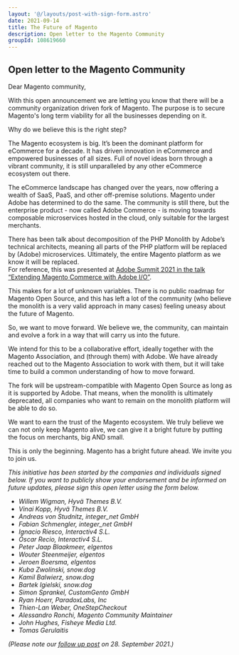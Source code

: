 ```yaml
---
layout: '@/layouts/post-with-sign-form.astro'
date: 2021-09-14
title: The Future of Magento
description: Open letter to the Magento Community
groupId: 108619660
---
```

## Open letter to the Magento Community

Dear Magento community,

With this open announcement we are letting you know that there will be a community organization driven fork of Magento. The purpose is to secure Magento's long term viability for all the businesses depending on it.

Why do we believe this is the right step?

The Magento ecosystem is big. It’s been the dominant platform for eCommerce for a decade. It has driven innovation in eCommerce and empowered businesses of all sizes. Full of novel ideas born through a vibrant community, it is still unparalleled by any other eCommerce ecosystem out there.

The eCommerce landscape has changed over the years, now offering a wealth of SaaS, PaaS, and other off-premise solutions. Magento under Adobe has determined to do the same. The community is still there, but the enterprise product - now called Adobe Commerce - is moving towards composable microservices hosted in the cloud, only suitable for the largest merchants.

There has been talk about decomposition of the PHP Monolith by Adobe’s technical architects, meaning all parts of the PHP platform will be replaced by (Adobe) microservices. Ultimately, the entire Magento platform as we know it will be replaced.  
For reference, this was presented at [Adobe Summit 2021 in the talk “Extending Magento Commerce with Adobe I/O”](https://business.adobe.com/summit/2021/sessions/extending-magento-commerce-with-adobe-io-s604.html).

This makes for a lot of unknown variables. There is no public roadmap for Magento Open Source, and this has left a lot of the community (who believe the monolith is a very valid approach in many cases) feeling uneasy about the future of Magento.

So, we want to move forward. We believe we, the community, can maintain and evolve a fork in a way that will carry us into the future.

We intend for this to be a collaborative effort, ideally together with the Magento Association, and (through them) with Adobe. We have already reached out to the Magento Association to work with them, but it will take time to build a common understanding of how to move forward.

The fork will be upstream-compatible with Magento Open Source as long as it is supported by Adobe. That means, when the monolith is ultimately deprecated, all companies who want to remain on the monolith platform will be able to do so.

We want to earn the trust of the Magento ecosystem. We truly believe we can not only keep Magento alive, we can give it a bright future by putting the focus on merchants, big AND small.

This is only the beginning. Magento has a bright future ahead. We invite you to join us.


*This initiative has been started by the companies and individuals signed below. If you want to publicly show your endorsement and be informed on future updates, please sign this open letter using the form below.*



 * *Willem Wigman,  Hyvä Themes B.V.*
 * *Vinai Kopp,  Hyvä Themes B.V.*
 * *Andreas von Studnitz,  integer_net GmbH*
 * *Fabian Schmengler,  integer_net GmbH*
 * *Ignacio Riesco,  Interactiv4 S.L.*
 * *Óscar Recio,  Interactiv4 S.L.*
 * *Peter Jaap Blaakmeer,  elgentos*
 * *Wouter Steenmeijer,  elgentos*
 * *Jeroen Boersma,  elgentos*
 * *Kuba Zwolinski,  snow.dog*
 * *Kamil Balwierz,  snow.dog*
 * *Bartek Igielski,  snow.dog*
 * *Simon Sprankel,  CustomGento GmbH*
 * *Ryan Hoerr,  ParadoxLabs, Inc*
 * *Thien-Lan Weber, OneStepCheckout*
 * *Alessandro Ronchi,  Magento Community Maintainer*
 * *John Hughes, Fisheye Media Ltd.*
 * *Tomas Gerulaitis*

*(Please note our [follow up post](https://www.mage-os.org/blog/introducing-mage-os) on 28. September 2021.)*
